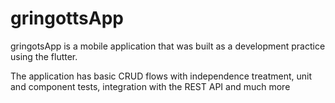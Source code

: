 # gringottsApp

gringotsApp is a mobile application that was built as a development practice using the flutter.

The application has basic CRUD flows with independence treatment, unit and component tests, integration with the REST API and much more
